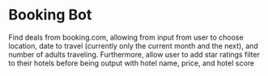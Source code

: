# Booking Bot
Find deals from booking.com, allowing from input from user to choose location, date to travel (currently only the current month and the next), and number of adults traveling.
Furthermore, allow user to add star ratings filter to their hotels before being output with hotel name, price, and hotel score
